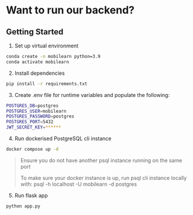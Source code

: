 # Want to run our backend?

## Getting Started

1. Set up virtual environment

```bash
conda create -n mobilearn python=3.9
conda activate mobilearn
```

2. Install dependencies

```bash
pip install -r requirements.txt
```

3. Create .env file for runtime variables and populate the following:

```bash
POSTGRES_DB=postgres
POSTGRES_USER=mobilearn
POSTGRES_PASSWORD=postgres
POSTGRES_PORT=5432
JWT_SECRET_KEY=******
```

4. Run dockerised PostgreSQL cli instance

```bash
docker compose up -d
```

> Ensure you do not have another psql instance running on the same port
>
> To make sure your docker instance is up, run psql cli instance locally with: psql -h localhost -U mobilearn -d postgres

5. Run flask app

```bash
python app.py
```
